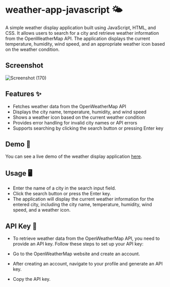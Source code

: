 ﻿# weather-app-javascript 🌤️

A simple weather display application built using JavaScript, HTML, and CSS. It allows users to search for a city and retrieve weather information from the OpenWeatherMap API. The application displays the current temperature, humidity, wind speed, and an appropriate weather icon based on the weather condition.

## Screenshot

![Screenshot (170)](https://github.com/Ganeshshinde-2003/weather-app-javascript/assets/115361691/d37dc8df-bfba-4894-b6b7-53e58ad722fc)


## Features ✨

- Fetches weather data from the OpenWeatherMap API
- Displays the city name, temperature, humidity, and wind speed
- Shows a weather icon based on the current weather condition
- Provides error handling for invalid city names or API errors
- Supports searching by clicking the search button or pressing Enter key

## Demo 🚀

You can see a live demo of the weather display application [here](https://app-js-weather.netlify.app/).

## Usage 🖥️
- Enter the name of a city in the search input field.
- Click the search button or press the Enter key.
- The application will display the current weather information for the entered city, including the city name, temperature, humidity, wind speed, and a weather icon.

## API Key 🔑
- To retrieve weather data from the OpenWeatherMap API, you need to provide an API key. Follow these steps to set up your API key:

- Go to the OpenWeatherMap website and create an account.

- After creating an account, navigate to your profile and generate an API key.

- Copy the API key.
